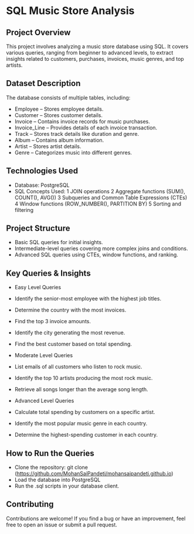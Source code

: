 # SQL Music Store Analysis
## Project Overview
This project involves analyzing a music store database using SQL. It covers various queries, ranging from beginner to advanced levels, to extract insights related to customers, purchases, invoices, music genres, and top artists.
## Dataset Description
The database consists of multiple tables, including:
* Employee – Stores employee details.
* Customer – Stores customer details.
* Invoice – Contains invoice records for music purchases.
* Invoice_Line – Provides details of each invoice transaction.
* Track – Stores track details like duration and genre.
* Album – Contains album information.
* Artist – Stores artist details.
* Genre – Categorizes music into different genres.
##  Technologies Used
* Database: PostgreSQL
* SQL Concepts Used:
 1 JOIN operations
 2 Aggregate functions (SUM(), COUNT(), AVG())
 3 Subqueries and Common Table Expressions (CTEs)
 4 Window functions (ROW_NUMBER(), PARTITION BY)
 5 Sorting and filtering
## Project Structure
* Basic SQL queries for initial insights.
* Intermediate-level queries covering more complex joins and conditions.
* Advanced SQL queries using CTEs, window functions, and ranking.
## Key Queries & Insights
* Easy Level Queries
 * Identify the senior-most employee with the highest job titles.
 * Determine the country with the most invoices.
 * Find the top 3 invoice amounts.
 * Identify the city generating the most revenue.
 * Find the best customer based on total spending.

* Moderate Level Queries
 * List emails of all customers who listen to rock music.
 * Identify the top 10 artists producing the most rock music.
 * Retrieve all songs longer than the average song length.

* Advanced Level Queries
 * Calculate total spending by customers on a specific artist.
 * Identify the most popular music genre in each country.
* Determine the highest-spending customer in each country.
## How to Run the Queries
* Clone the repository:
   git clone (https://github.com/MohanSaiPandeti/mohansaipandeti.github.io)
* Load the database into PostgreSQL
* Run the .sql scripts in your database client.
## Contributing
Contributions are welcome! If you find a bug or have an improvement, feel free to open an issue or submit a pull request.
